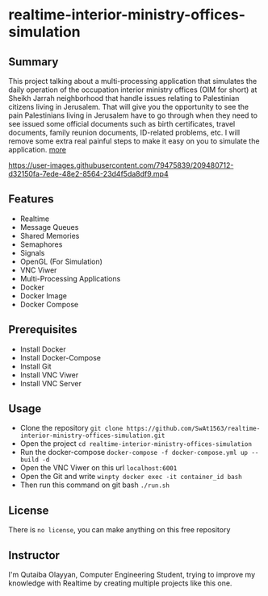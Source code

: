 # realtime-interior-ministry-offices-simulation

## Summary

This project talking about a multi-processing application that simulates the daily operation
of the occupation interior ministry offices (OIM for short) at Sheikh Jarrah neighborhood
that handle issues relating to Palestinian citizens living in Jerusalem. That will give you
the opportunity to see the pain Palestinians living in Jerusalem have to go through when
they need to see issued some official documents such as birth certificates, travel documents,
family reunion documents, ID-related problems, etc. I will remove some extra real painful
steps to make it easy on you to simulate the application. [more](https://github.com/SwAt1563/realtime-interior-ministry-offices-simulation/blob/main/project2_ipc.pdf)



https://user-images.githubusercontent.com/79475839/209480712-d32150fa-7ede-48e2-8564-23d4f5da8df9.mp4



## Features

- Realtime
- Message Queues
- Shared Memories
- Semaphores
- Signals
- OpenGL (For Simulation)
- VNC Viwer
- Multi-Processing Applications
- Docker
- Docker Image
- Docker Compose

## Prerequisites

- Install Docker
- Install Docker-Compose
- Install Git
- Install VNC Viwer
- Install VNC Server

## Usage

- Clone the repository `git clone https://github.com/SwAt1563/realtime-interior-ministry-offices-simulation.git`
- Open the project `cd realtime-interior-ministry-offices-simulation`
- Run the docker-compose `docker-compose -f docker-compose.yml up --build -d`
- Open the VNC Viwer on this url `localhost:6001`
- Open the Git and write `winpty docker exec -it container_id bash`
- Then run this command on git bash `./run.sh`

## License

There is `no license`, you can make anything on this free repository

## Instructor

I'm Qutaiba Olayyan, Computer Engineering Student, trying to improve my knowledge with Realtime
by creating multiple projects like this one.
